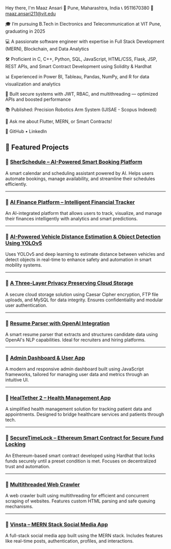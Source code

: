 Hey there, I'm Maaz Ansari
📍 Pune, Maharashtra, India
📞 9511670380
📧 maaz.ansari211@vit.edu

🎓 I’m pursuing B.Tech in Electronics and Telecommunication at VIT Pune, graduating in 2025

💻 A passionate software engineer with expertise in Full Stack Development (MERN), Blockchain, and Data Analytics

🛠️ Proficient in C, C++, Python, SQL, JavaScript, HTML/CSS, Flask, JSP, REST APIs, and Smart Contract Development using Solidity & Hardhat

📊 Experienced in Power BI, Tableau, Pandas, NumPy, and R for data visualization and analytics

🔐 Built secure systems with JWT, RBAC, and multithreading — optimized APIs and boosted performance

📚 Published: Precision Robotics Arm System (IJISAE - Scopus Indexed)

💬 Ask me about Flutter, MERN, or Smart Contracts!

🔗 GitHub • LinkedIn

## 🚀 Featured Projects

### 🔹 [SherSchedule – AI-Powered Smart Booking Platform](https://github.com/AnsariTech-25667/SherSchedule-AI-Powered-Smart-Booking-Platform-)
A smart calendar and scheduling assistant powered by AI. Helps users automate bookings, manage availability, and streamline their schedules efficiently.

---

### 🔹 [AI Finance Platform – Intelligent Financial Tracker](https://github.com/AnsariTech-25667/ai-finance-platform-main)
An AI-integrated platform that allows users to track, visualize, and manage their finances intelligently with analytics and smart predictions.

---

### 🔹 [AI-Powered Vehicle Distance Estimation & Object Detection Using YOLOv5](https://github.com/AnsariTech-25667/AI-Powered-Vehicle-Distance-Estimation-Object-Detection-Using-YOLOv5-Deep-Learning)
Uses YOLOv5 and deep learning to estimate distance between vehicles and detect objects in real-time to enhance safety and automation in smart mobility systems.

---

### 🔹 [A Three-Layer Privacy Preserving Cloud Storage](https://github.com/AnsariTech-25667/A-Three-Layer-Privacy-Preserving-Cloud-Storage)
A secure cloud storage solution using Caesar Cipher encryption, FTP file uploads, and MySQL for data integrity. Ensures confidentiality and modular user authentication.

---

### 🔹 [Resume Parser with OpenAI Integration](https://github.com/AnsariTech-25667/resume-parser-project)
A smart resume parser that extracts and structures candidate data using OpenAI's NLP capabilities. Ideal for recruiters and hiring platforms.

---

### 🔹 [Admin Dashboard & User App](https://github.com/AnsariTech-25667/admin-dashboard-app)
A modern and responsive admin dashboard built using JavaScript frameworks, tailored for managing user data and metrics through an intuitive UI.

---

### 🔹 [HealTether 2 – Health Management App](https://github.com/AnsariTech-25667/HealTether_2_easy_codes)
A simplified health management solution for tracking patient data and appointments. Designed to bridge healthcare services and patients through tech.

---

### 🔹 [SecureTimeLock – Ethereum Smart Contract for Secure Fund Locking](https://github.com/AnsariTech-25667/SecureTimeLock-Ethereum-Smart-Contract)
An Ethereum-based smart contract developed using Hardhat that locks funds securely until a preset condition is met. Focuses on decentralized trust and automation.

---

### 🔹 [Multithreaded Web Crawler](https://github.com/AnsariTech-25667/Multithreaded-Web-Crawler)
A web crawler built using multithreading for efficient and concurrent scraping of websites. Features custom HTML parsing and safe queuing mechanisms.

---

### 🔹 [Vinsta – MERN Stack Social Media App](https://github.com/AnsariTech-25667/Vinsta--Social-media-app-using-MERN)
A full-stack social media app built using the MERN stack. Includes features like real-time posts, authentication, profiles, and interactions.
